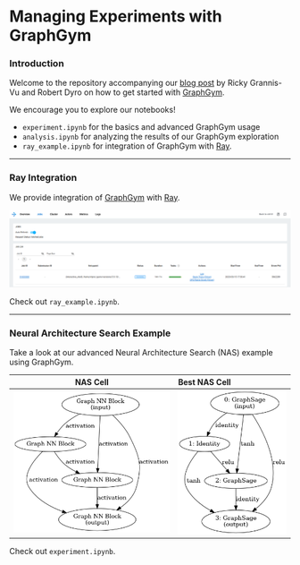# Managing Experiments with GraphGym

### Introduction

Welcome to the repository accompanying our [blog post](https://medium.com/) by
Ricky Grannis-Vu and Robert Dyro on how to get started with
[GraphGym](https://github.com/snap-stanford/GraphGym).

We encourage you to explore our notebooks!

- `experiment.ipynb` for the basics and advanced GraphGym usage
- `analysis.ipynb` for analyzing the results of our GraphGym exploration
- `ray_example.ipynb` for integration of GraphGym with [Ray](https://www.ray.io/ray-core).

---

### Ray Integration

We provide integration of [GraphGym](https://github.com/snap-stanford/GraphGym) with [Ray](https://www.ray.io/ray-core).

<p align="center">
<img src=https://github.com/rdyro/CS224W-Final-Project-GraphGym/blob/main/figures/ray_dashboard.png>
</p>

Check out `ray_example.ipynb`.

---

### Neural Architecture Search Example

Take a look at our advanced Neural Architecture Search (NAS) example using GraphGym.

NAS Cell | Best NAS Cell
:-------:|:------------|
![](https://github.com/rdyro/CS224W-Final-Project-GraphGym/blob/main/figures/nas_graph.png) | ![](https://github.com/rdyro/CS224W-Final-Project-GraphGym/blob/main/figures/best_nas_graph.png)

Check out `experiment.ipynb`.